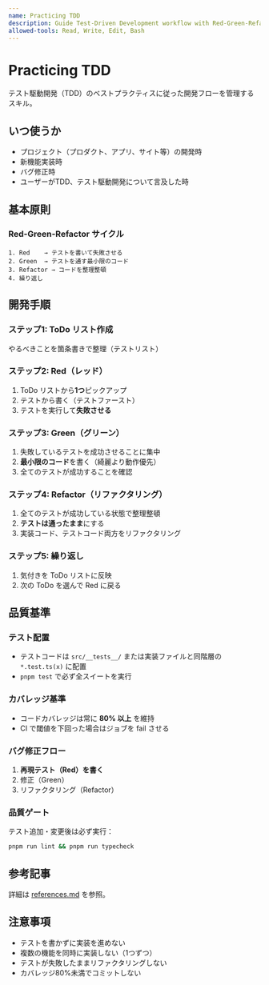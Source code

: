 ```yaml
---
name: Practicing TDD
description: Guide Test-Driven Development workflow with Red-Green-Refactor cycle. Use when developing features, fixing bugs, or when user mentions TDD/テスト駆動開発/test-first.
allowed-tools: Read, Write, Edit, Bash
---
```


# Practicing TDD

テスト駆動開発（TDD）のベストプラクティスに従った開発フローを管理するスキル。

## いつ使うか

- プロジェクト（プロダクト、アプリ、サイト等）の開発時
- 新機能実装時
- バグ修正時
- ユーザーがTDD、テスト駆動開発について言及した時

## 基本原則

### Red-Green-Refactor サイクル

```
1. Red    → テストを書いて失敗させる
2. Green  → テストを通す最小限のコード
3. Refactor → コードを整理整頓
4. 繰り返し
```

## 開発手順

### ステップ1: ToDo リスト作成
やるべきことを箇条書きで整理（テストリスト）

### ステップ2: Red（レッド）
1. ToDo リストから**1つ**ピックアップ
2. テストから書く（テストファースト）
3. テストを実行して**失敗させる**

### ステップ3: Green（グリーン）
1. 失敗しているテストを成功させることに集中
2. **最小限のコード**を書く（綺麗より動作優先）
3. 全てのテストが成功することを確認

### ステップ4: Refactor（リファクタリング）
1. 全てのテストが成功している状態で整理整頓
2. **テストは通ったまま**にする
3. 実装コード、テストコード両方をリファクタリング

### ステップ5: 繰り返し
1. 気付きを ToDo リストに反映
2. 次の ToDo を選んで Red に戻る

## 品質基準

### テスト配置
- テストコードは `src/__tests__/` または実装ファイルと同階層の `*.test.ts(x)` に配置
- `pnpm test` で必ず全スイートを実行

### カバレッジ基準
- コードカバレッジは常に **80% 以上** を維持
- CI で閾値を下回った場合はジョブを fail させる

### バグ修正フロー
1. **再現テスト（Red）を書く**
2. 修正（Green）
3. リファクタリング（Refactor）

### 品質ゲート
テスト追加・変更後は必ず実行：
```bash
pnpm run lint && pnpm run typecheck
```

## 参考記事

詳細は [references.md](references.md) を参照。

## 注意事項

- テストを書かずに実装を進めない
- 複数の機能を同時に実装しない（1つずつ）
- テストが失敗したままリファクタリングしない
- カバレッジ80%未満でコミットしない
